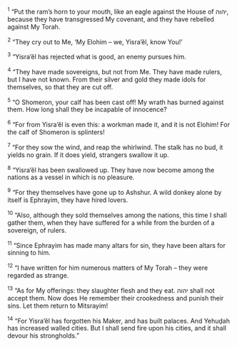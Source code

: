 <sup>1</sup> “Put the ram’s horn to your mouth, like an eagle against the House of יהוה, because they have transgressed My covenant, and they have rebelled against My Torah.

<sup>2</sup> “They cry out to Me, ‘My Elohim – we, Yisra’ĕl, know You!’

<sup>3</sup> “Yisra’ĕl has rejected what is good, an enemy pursues him.

<sup>4</sup> “They have made sovereigns, but not from Me. They have made rulers, but I have not known. From their silver and gold they made idols for themselves, so that they are cut off.

<sup>5</sup> “O Shomeron, your calf has been cast off! My wrath has burned against them. How long shall they be incapable of innocence?

<sup>6</sup> “For from Yisra’ĕl is even this: a workman made it, and it is not Elohim! For the calf of Shomeron is splinters!

<sup>7</sup> “For they sow the wind, and reap the whirlwind. The stalk has no bud, it yields no grain. If it does yield, strangers swallow it up.

<sup>8</sup> “Yisra’ĕl has been swallowed up. They have now become among the nations as a vessel in which is no pleasure.

<sup>9</sup> “For they themselves have gone up to Ashshur. A wild donkey alone by itself is Ephrayim, they have hired lovers.

<sup>10</sup> “Also, although they sold themselves among the nations, this time I shall gather them, when they have suffered for a while from the burden of a sovereign, of rulers.

<sup>11</sup> “Since Ephrayim has made many altars for sin, they have been altars for sinning to him.

<sup>12</sup> “I have written for him numerous matters of My Torah – they were regarded as strange.

<sup>13</sup> “As for My offerings: they slaughter flesh and they eat. יהוה shall not accept them. Now does He remember their crookedness and punish their sins. Let them return to Mitsrayim!

<sup>14</sup> “For Yisra’ĕl has forgotten his Maker, and has built palaces. And Yehuḏah has increased walled cities. But I shall send fire upon his cities, and it shall devour his strongholds.”


